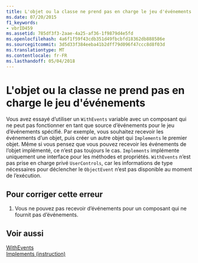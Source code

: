 ```yaml
---
title: L'objet ou la classe ne prend pas en charge le jeu d'événements
ms.date: 07/20/2015
f1_keywords:
- vbrID459
ms.assetid: 785df3f3-2aae-4a25-af36-1f9879d4e5fd
ms.openlocfilehash: 4a6f1f59f43cdb351d49fbcbfd18362db888586e
ms.sourcegitcommit: 3d5d33f384eeba41b2dff79d096f47ccc8d8f03d
ms.translationtype: MT
ms.contentlocale: fr-FR
ms.lasthandoff: 05/04/2018
---
```

# <a name="object-or-class-does-not-support-the-set-of-events"></a>L'objet ou la classe ne prend pas en charge le jeu d'événements
Vous avez essayé d’utiliser un `WithEvents` variable avec un composant qui ne peut pas fonctionner en tant que source d’événements pour le jeu d’événements spécifié. Par exemple, vous souhaitez recevoir les événements d’un objet, puis créer un autre objet qui `Implements` le premier objet. Même si vous pensez que vous pouvez recevoir les événements de l’objet implémenté, ce n’est pas toujours le cas. `Implements` implémente uniquement une interface pour les méthodes et propriétés. `WithEvents` n’est pas prise en charge privé `UserControls`, car les informations de type nécessaires pour déclencher le `ObjectEvent` n’est pas disponible au moment de l’exécution.  
  
## <a name="to-correct-this-error"></a>Pour corriger cette erreur  
  
1.  Vous ne pouvez pas recevoir d’événements pour un composant qui ne fournit pas d’événements.  
  
## <a name="see-also"></a>Voir aussi  
 [WithEvents](../../../visual-basic/language-reference/modifiers/withevents.md)  
 [Implements (instruction)](../../../visual-basic/language-reference/statements/implements-statement.md)
